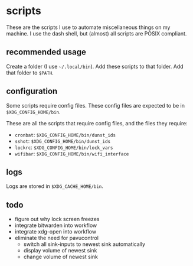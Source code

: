 
# scripts

These are the scripts I use to automate miscellaneous things on my machine.
I use the dash shell, but (almost) all scripts are POSIX compliant.

## recommended usage

Create a folder (I use `~/.local/bin`).
Add these scripts to that folder.
Add that folder to `$PATH`.

## configuration

Some scripts require config files.
These config files are expected to be in `$XDG_CONFIG_HOME/bin`.

These are all the scripts that require config files, and the files they require:
- `cronbat`: `$XDG_CONFIG_HOME/bin/dunst_ids`
- `sshot`: `$XDG_CONFIG_HOME/bin/dunst_ids`
- `lockrc`: `$XDG_CONFIG_HOME/bin/lock_vars`
- `wifibar`: `$XDG_CONFIG_HOME/bin/wifi_interface`

## logs

Logs are stored in `$XDG_CACHE_HOME/bin`.

## todo

- figure out why lock screen freezes
- integrate bitwarden into workflow
- integrate xdg-open into workflow
- eliminate the need for pavucontrol
	* switch all sink-inputs to newest sink automatically
	* display volume of newest sink
	* change volume of newest sink
